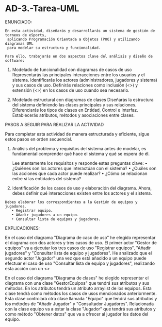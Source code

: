 # AD-3.-Tarea-UML

ENUNCIADO:

    En esta actividad, diseñarás y desarrollarás un sistema de gestión de torneos de eSports,
     aplicando Programación Orientada a Objetos (POO) y utilizando diagramas UML 
     para modelar su estructura y funcionalidad. 

    Para ello, trabajarás en dos aspectos clave del análisis y diseño de software: 

1. Modelado de funcionalidad con diagramas de casos de uso 
 Representarás las principales interacciones entre los usuarios y el sistema. 
 Identificarás los actores (administradores, jugadores y sistema) y sus casos de uso. 
 Definirás relaciones como inclusión (<>) y extensión (<>) en los casos de uso cuando sea necesario. 

2. Modelado estructural con diagramas de clases 
 Diseñarás la estructura del sistema definiendo las clases principales y sus relaciones. 
 Diferenciarás los tipos de clases en Entidad, Control e Interfaz. 
 Establecerás atributos, métodos y asociaciones entre clases.

PASOS A SEGUIR PARA REALIZAR LA ACTIVIDAD

Para completar esta actividad de manera estructurada y eficiente, sigue estos pasos en orden secuencial.

 1. Análisis del problema y requisitos del sistema antes de modelar,
  es fundamental comprender qué hace el sistema y qué se espera de él. 

     Lee atentamente los requisitos y responde estas preguntas clave:
         • ¿Quiénes son los actores que interactúan con el sistema? 
         • ¿Cuáles son las acciones que cada actor puede realizar? 
         • ¿Cómo se relacionan entre sí las entidades del sistema?

  2. Identificación de los casos de uso y elaboración del diagrama.
     Ahora, debes definir qué interacciones existen entre los actores y el sistema. 

    Debes elaborar los correspondientes a la Gestión de equipos y jugadores.
       • Registrar equipo. 
       • Añadir jugadores a un equipo.
       • Consultar lista de equipos y jugadores.

EXPLICACIONES:

En el caso del diagrama "Diagrama de caso de uso" he elegido representar el diagrama
con dos actores y tres casos de uso. El primer actor "Gestor de equipos" va a ejecutar
los tres casos de uso "Registrar equipos", "Añadir jugadores" y "Consultar lista de equipo
y jugadores". He analizado que el segundo actor "Jugador" una vez que está añadido a 
un equipo puede efectuar el caso de uso "Consultar lista de equipo
y jugadores", realizando esta acción con un <<include>>

En el caso del diagrama "Diagrama de clases" he elegido representar el diagrama 
con una clase "GestorEquipos" que tendrá sus atributos y sus métodos. En los atributos
tendrá un atributo arraylist de los equipos. Esta clase tendrá como métodos los casos de usos
mencionados anteriormente. Esta clase controlará otra clase llamada "Equipo" que tendrá sus atributos 
y los métodos de "Añadir Jugador" y "Consultador Jugadores". Relacionada con la clase equipo 
va a estar la clase "Jugador" que tendrá sus atributos y como método "Obtener datos" que va a ofrecer
al jugador los datos del equipo.
